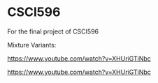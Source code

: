 # CSCI596
For the final project of CSCI596


Mixture Variants:

https://www.youtube.com/watch?v=XHUriGTiNbc

[https://www.youtube.com/watch?v=XHUriGTiNbc
](https://www.youtube.com/watch?v=XHUriGTiNbc)


